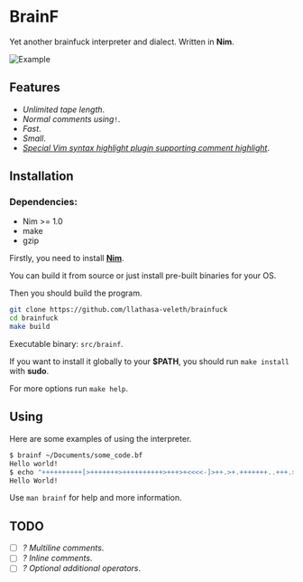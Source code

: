 BrainF
======
Yet another brainfuck interpreter and dialect. Written in **Nim**.

![Example](https://i.imgur.com/GhUxNkP.png)

Features
--------
  - *Unlimited tape length*.
  - *Normal comments using*`!`.
  - *Fast*.
  - *Small*.
  - *[Special Vim syntax highlight plugin supporting comment highlight](https://github.com/llathasa-veleth/vim-brainfuck)*.

Installation
------------
### Dependencies:
  - Nim >= 1.0
  - make
  - gzip

Firstly, you need to install **[Nim](https://github.com/nim-lang/Nim)**.

You can build it from source or just install pre-built binaries for your OS.

Then you should build the program.

```sh
git clone https://github.com/llathasa-veleth/brainfuck
cd brainfuck
make build
```

Executable binary: `src/brainf`.

If you want to install it globally to your **$PATH**, you should run `make install` with **sudo**.

For more options run `make help`.

Using
-----
Here are some examples of using the interpreter.

```sh
$ brainf ~/Documents/some_code.bf
Hello world!
$ echo "++++++++++[>+++++++>++++++++++>+++>+<<<<-]>++.>+.+++++++..+++.>++.<<+++++++++++++++.>.+++.------.--------.>+.>." | brainf
Hello World!
```

Use `man brainf` for help and more information.

TODO
----
  - [ ] *? Multiline comments*.
  - [ ] *? Inline comments*.
  - [ ] *? Optional additional operators*.
